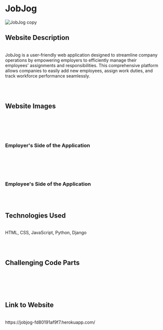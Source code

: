 # JobJog
![JobJog copy](https://github.com/sarahganz/JobJog/assets/134661556/e591a010-1876-45ee-919c-253dc099e925)


## Website Description
<br>
JobJog is a user-friendly web application designed to streamline company operations by empowering employers to efficiently manage their employees' assignments and responsibilities. This comprehensive platform allows companies to easily add new employees, assign work duties, and track workforce performance seamlessly.

<br><br>
## Website Images
<br>

<br><br>
### Employer's Side of the Application
<br>

<br><br>
### Employee's Side of the Application

<br><br>
## Technologies Used
<br>
HTML, CSS, JavaScript, Python, Django

<br><br>
## Challenging Code Parts
<br>

<br><br>
## Link to Website
<br>
https://jobjog-fd80191af9f7.herokuapp.com/
